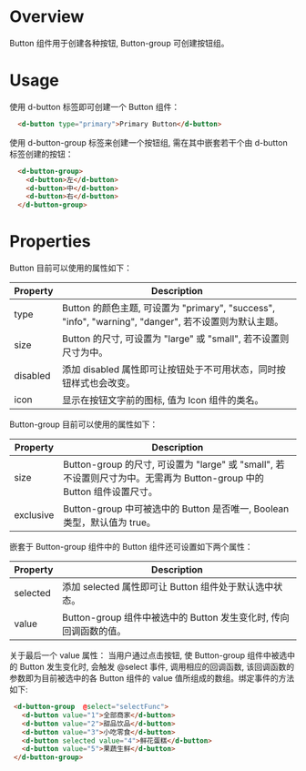 # Overview

Button 组件用于创建各种按钮, Button-group 可创建按钮组。

# Usage

使用 d-button 标签即可创建一个 Button 组件：

```HTML
  <d-button type="primary">Primary Button</d-button>
```

使用 d-button-group 标签来创建一个按钮组, 需在其中嵌套若干个由 d-button 标签创建的按钮：

```HTML
  <d-button-group>
    <d-button>左</d-button>
    <d-button>中</d-button>
    <d-button>右</d-button>
  </d-button-group>
```

# Properties

Button 目前可以使用的属性如下：

| Property | Description |
| ---- | ---- |
| type | Button 的颜色主题, 可设置为 "primary", "success", "info", "warning", "danger", 若不设置则为默认主题。 |
| size | Button 的尺寸, 可设置为 "large" 或 "small", 若不设置则尺寸为中。 |
| disabled | 添加 disabled 属性即可让按钮处于不可用状态，同时按钮样式也会改变。 |
| icon | 显示在按钮文字前的图标, 值为 Icon 组件的类名。 |

Button-group 目前可以使用的属性如下：

| Property | Description |
| ---- | ---- |
| size | Button-group 的尺寸, 可设置为 "large" 或 "small", 若不设置则尺寸为中。无需再为 Button-group 中的 Button 组件设置尺寸。 |
| exclusive | Button-group 中可被选中的 Button 是否唯一, Boolean 类型，默认值为 true。 |

嵌套于 Button-group 组件中的 Button 组件还可设置如下两个属性：

| Property | Description |
| ---- | ---- |
| selected | 添加 selected 属性即可让 Button 组件处于默认选中状态。 |
| value | Button-group 组件中被选中的 Button 发生变化时, 传向回调函数的值。 |

关于最后一个 value 属性：
当用户通过点击按钮, 使 Button-group 组件中被选中的 Button 发生变化时, 会触发 @select 事件, 调用相应的回调函数, 该回调函数的参数即为目前被选中的各 Button 组件的 value 值所组成的数组。绑定事件的方法如下:
 
 ```HTML
  <d-button-group  @select="selectFunc">
    <d-button value="1">全部商家</d-button>
    <d-button value="2">甜品饮品</d-button>
    <d-button value="3">小吃零食</d-button>
    <d-button selected value="4">鲜花蛋糕</d-button>
    <d-button value="5">果蔬生鲜</d-button>
  </d-button-group>
 ```